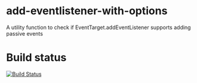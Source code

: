 # add-eventlistener-with-options
A utility function to check if EventTarget.addEventListener supports adding passive events

# Build status
[![Build Status](https://travis-ci.org/addi90/add-eventlistener-with-options.svg?branch=master)](https://travis-ci.org/addi90/add-eventlistener-with-options)
